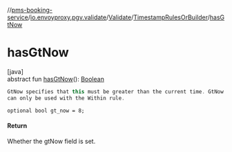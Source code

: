 //[pms-booking-service](../../../../index.md)/[io.envoyproxy.pgv.validate](../../index.md)/[Validate](../index.md)/[TimestampRulesOrBuilder](index.md)/[hasGtNow](has-gt-now.md)

# hasGtNow

[java]\
abstract fun [hasGtNow](has-gt-now.md)(): [Boolean](https://kotlinlang.org/api/core/kotlin-stdlib/kotlin/-boolean/index.html)

```kotlin
GtNow specifies that this must be greater than the current time. GtNow
can only be used with the Within rule.

```
`optional bool gt_now = 8;`

#### Return

Whether the gtNow field is set.